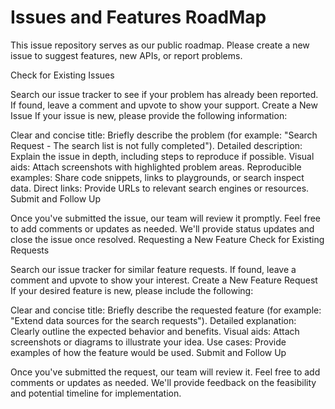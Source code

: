 # Issues and Features RoadMap
This issue repository serves as our public roadmap. Please create a new issue to suggest features, new APIs, or report problems. 

Check for Existing Issues

Search our issue tracker to see if your problem has already been reported.
If found, leave a comment and upvote to show your support.
Create a New Issue
If your issue is new, please provide the following information:

Clear and concise title: Briefly describe the problem (for example: "Search Request - The search list is not fully completed").
Detailed description: Explain the issue in depth, including steps to reproduce if possible.
Visual aids: Attach screenshots with highlighted problem areas.
Reproducible examples: Share code snippets, links to playgrounds, or search inspect data.
Direct links: Provide URLs to relevant search engines or resources.
Submit and Follow Up

Once you've submitted the issue, our team will review it promptly.
Feel free to add comments or updates as needed.
We'll provide status updates and close the issue once resolved.
Requesting a New Feature
Check for Existing Requests

Search our issue tracker for similar feature requests.
If found, leave a comment and upvote to show your interest.
Create a New Feature Request
If your desired feature is new, please include the following:

Clear and concise title: Briefly describe the requested feature (for example: "Extend data sources for the search requests").
Detailed explanation: Clearly outline the expected behavior and benefits.
Visual aids: Attach screenshots or diagrams to illustrate your idea.
Use cases: Provide examples of how the feature would be used.
Submit and Follow Up

Once you've submitted the request, our team will review it.
Feel free to add comments or updates as needed.
We'll provide feedback on the feasibility and potential timeline for implementation.

